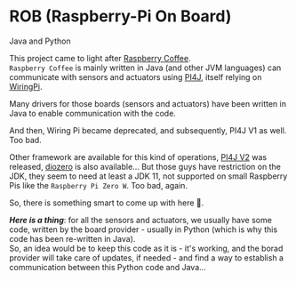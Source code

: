 # ROB (Raspberry-Pi On Board)

Java and Python

This project came to light after [Raspberry Coffee](https://github.com/OlivierLD/raspberry-coffee).  
`Raspberry Coffee` is mainly written in Java (and other JVM languages) can communicate with sensors and actuators using [PI4J](https://pi4j.com/), itself relying on [WiringPi](http://wiringpi.com/).    

Many drivers for those boards (sensors and actuators) have been written in Java to enable communication with the code.  

And then, Wiring Pi became deprecated, and subsequently, PI4J V1 as well. Too bad.  

Other framework are available for this kind of operations, [PI4J V2](https://github.com/Pi4J/pi4j-v2/) was released, [diozero](https://github.com/mattjlewis/diozero) is also available...
But those guys have restriction on the JDK, they seem to need at least a JDK 11, not supported on small Raspberry Pis like the `Raspberry Pi Zero W`. Too bad, again.

So, there is something smart to come up with here 🤔.

_**Here is a thing**_: for all the sensors and actuators, we usually have some code, written by the board provider - usually in Python (which is why this code has been re-written in Java).  
So, an idea would be to keep this code as it is - it's working, and the borad provider will take care of updates, if needed - and find a way to establish a communication between this Python code and Java...



